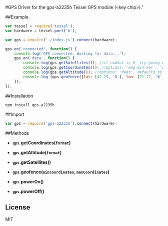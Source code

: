 #GPS
Driver for the gps-a2235h Tessel GPS module (\<key chip\>)."

##Example
```js
var tessel = require('tessel');
var hardware = tessel.port('b');

var gps = require('./index.js').connect(hardware);

gps.on('connected', function() {
	console.log('GPS connected. Waiting for data...');
	gps.on('data', function() {
		console.log(gps.getSatellites()); //if numSat is 0, try going outside
		console.log(gps.getCoordinates()); //options: 'deg-min-sec', 'deg-dec', default 'deg-min-dec'
		console.log(gps.getAltitude()); //options: 'feet', defaults to meters
		console.log (gps.geofence({lat: [42.29, 'N'], lon: [71.27, 'W']}, {lat: [42.30, 'N'], lon: [71.26, 'W']}));
	});
});
```

##Installation
```sh
npm install gps-a2235h
```

##Import
```js
var gps = require('gps-a2235h').connect(hardware);
```

##Methods

*  **`gps`.getCoordinates(`format`)**

*  **`gps`.getAltitude(`format`)**

*  **`gps`.getSatellites()**

*  **`gps`.geofence(`minCoordinates`, `maxCoordinates`)**

*  **`gps`.powerOn()**

*  **`gps`.powerOff()**

## License

MIT
